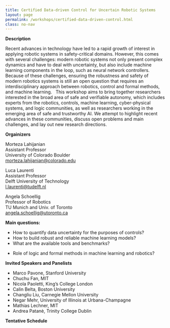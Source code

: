 ```yaml
---
title: Certified Data-driven Control for Uncertain Robotic Systems
layout: page 
permalink: /workshops/certified-data-driven-control.html
class: no-nav
---
```


<!-- **Title:**  -->

**Description**

Recent advances in technology have led to a rapid growth of interest in applying robotic systems in safety-critical domains. However, this comes with several challenges: modern robotic systems not only present complex dynamics and have to deal with uncertainty, but also include machine learning components in the loop, such as neural network controllers. Because of these challenges, ensuring the robustness and safety of modern robotics systems is still an open question that requires an interdisciplinary approach between robotics, control and formal methods, and machine learning.
 
This workshop aims to bring together researchers interested in the broad area of safe and verifiable autonomy, which includes experts from the robotics, controls, machine learning, cyber-physical systems, and logic communities, as well as researchers working in the emerging area of safe and trustworthy AI. We attempt to highlight recent advances in these communities, discuss open problems and main challenges, and lay out new research directions.

**Orgainizers**

Morteza Lahijanian  
Assistant Professor  
University of Colorado Boulder  
morteza.lahijanian@colorado.edu 

Luca Laurenti  
Assistant Professor  
Delft University of Technology  
l.laurenti@tudelft.nl  

Angela Schoellig  
Professor of Robotics  
TU Munich and Univ. of Toronto   
angela.schoellig@utoronto.ca



**Main questions:**
- How to quantify data uncertainty for the purposes of controls?
- How to build robust and reliable machine learning models?
- What are the available tools and benchmarks?
<!-- - There is a need for standard benchmarks -->
- Role of logic and formal methods in machine learning and robotics?

**Invited Speakers and Panelists**

<!--  We have invited a number of experts on the topics of the workshop with various backgrounds.  In selecting the speakers, we focused on striking a good balance between the diversity in the areas of expertise, seniority, and gender.  ??? invitees have confirmed their attendance, ??? speakers have tentatively accepted the invitation, and we are yet to hear from a few others.  The list of the invited speakers is shown below.  Lastly, to ensure that the speakers focus on the topic, we plan to ask them to provide the title and abstract of their talks a few weeks in advance. -->


<!-- | Speaker** | **E-mail** | **Potential Topic** | -->
<!-- | -- | ------ -->
<!-- |Marco Pavone, Stanford University | pavone@stanford.edu | |
|Nicola Paoletti, King’s College London | nicola.paoletti@kcl.ac.uk | |
|Andrea Patanè, Trinity College Dublin | apatane@tcd.ie | |
| Calin Belta, Boston University | | |
| Mathias Lechner, MIT | mlechner@mit.edu | |
| Negar Mehr, University of Illinois at Urbana-Champagne | negar@illinois.edu || -->


<!-- <br>

| **Confirmed Speakers (need to confirm if online or in-person)** | **Potential Topic** |
| -- | ------ | 
|Chuch Fan, MIT  | | 
|Changliu Liu, CMU | |  -->


- Marco Pavone, Stanford University 
- Chuchu Fan, MIT
- Nicola Paoletti, King’s College London 
- Calin Belta, Boston University 
- Changliu Liu, Carnegie Mellon University
- Negar Mehr, University of Illinois at Urbana-Champagne
- Mathias Lechner, MIT
- Andrea Patanè, Trinity College Dublin 


**Tentative Schedule**